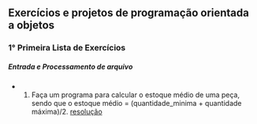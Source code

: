 ##  Exercícios e projetos  de programação orientada a objetos

### 1° Primeira Lista de Exercícios
##### Entrada e Processamento de arquivo
+ 1) Faça um programa para calcular o estoque médio de uma peça, sendo que o estoque médio = (quantidade_minima + quantidade máxima)/2. [resolução]()
